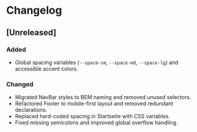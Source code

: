 # Changelog

## [Unreleased]
### Added
- Global spacing variables (`--space-sm`, `--space-md`, `--space-lg`) and accessible accent colors.

### Changed
- Migrated NavBar styles to BEM naming and removed unused selectors.
- Refactored Footer to mobile-first layout and removed redundant declarations.
- Replaced hard-coded spacing in Startseite with CSS variables.
- Fixed missing semicolons and improved global overflow handling.
